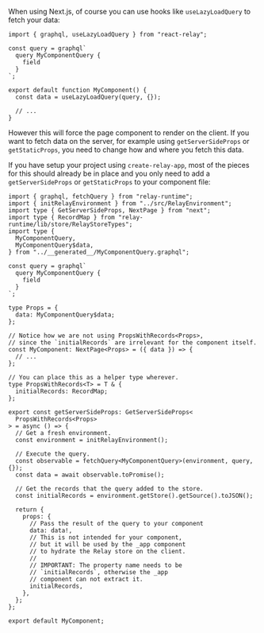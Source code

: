 When using Next.js, of course you can use hooks like `useLazyLoadQuery` to fetch your data:

```tsx
import { graphql, useLazyLoadQuery } from "react-relay";

const query = graphql`
  query MyComponentQuery {
    field
  }
`;

export default function MyComponent() {
  const data = useLazyLoadQuery(query, {});

  // ...
}
```

However this will force the page component to render on the client. If you want to fetch data on the server, for example using `getServerSideProps` or `getStaticProps`, you need to change how and where you fetch this data.

If you have setup your project using `create-relay-app`, most of the pieces for this should already be in place and you only need to add a `getServerSideProps` or `getStaticProps` to your component file:

```tsx
import { graphql, fetchQuery } from "relay-runtime";
import { initRelayEnvironment } from "../src/RelayEnvironment";
import type { GetServerSideProps, NextPage } from "next";
import type { RecordMap } from "relay-runtime/lib/store/RelayStoreTypes";
import type {
  MyComponentQuery,
  MyComponentQuery$data,
} from "../__generated__/MyComponentQuery.graphql";

const query = graphql`
  query MyComponentQuery {
    field
  }
`;

type Props = {
  data: MyComponentQuery$data;
};

// Notice how we are not using PropsWithRecords<Props>,
// since the `initialRecords` are irrelevant for the component itself.
const MyComponent: NextPage<Props> = ({ data }) => {
  // ...
};

// You can place this as a helper type wherever.
type PropsWithRecords<T> = T & {
  initialRecords: RecordMap;
};

export const getServerSideProps: GetServerSideProps<
  PropsWithRecords<Props>
> = async () => {
  // Get a fresh environment.
  const environment = initRelayEnvironment();

  // Execute the query.
  const observable = fetchQuery<MyComponentQuery>(environment, query, {});
  const data = await observable.toPromise();

  // Get the records that the query added to the store.
  const initialRecords = environment.getStore().getSource().toJSON();

  return {
    props: {
      // Pass the result of the query to your component
      data: data!,
      // This is not intended for your component,
      // but it will be used by the _app component
      // to hydrate the Relay store on the client.
      //
      // IMPORTANT: The property name needs to be
      // `initialRecords`, otherwise the _app
      // component can not extract it.
      initialRecords,
    },
  };
};

export default MyComponent;
```
